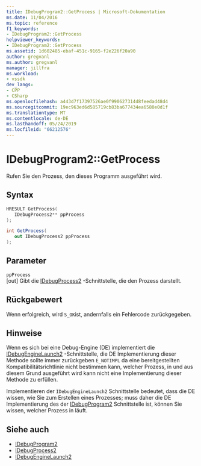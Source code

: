 ```yaml
---
title: IDebugProgram2::GetProcess | Microsoft-Dokumentation
ms.date: 11/04/2016
ms.topic: reference
f1_keywords:
- IDebugProgram2::GetProcess
helpviewer_keywords:
- IDebugProgram2::GetProcess
ms.assetid: 1d602485-ebaf-451c-9165-f2e226f20a90
author: gregvanl
ms.author: gregvanl
manager: jillfra
ms.workload:
- vssdk
dev_langs:
- CPP
- CSharp
ms.openlocfilehash: a443d7f17397526ae0f990627314d8feedad48d4
ms.sourcegitcommit: 19ec963ed6d585719cb83ba677434ea6580e0d1f
ms.translationtype: MT
ms.contentlocale: de-DE
ms.lasthandoff: 05/24/2019
ms.locfileid: "66212576"
---
```

# <a name="idebugprogram2getprocess"></a>IDebugProgram2::GetProcess
Rufen Sie den Prozess, den dieses Programm ausgeführt wird.

## <a name="syntax"></a>Syntax

```cpp
HRESULT GetProcess(
   IDebugProcess2** ppProcess
);
```

```csharp
int GetProcess(
   out IDebugProcess2 ppProcess
);
```

## <a name="parameters"></a>Parameter
`ppProcess`\
[out] Gibt die [IDebugProcess2](../../../extensibility/debugger/reference/idebugprocess2.md) -Schnittstelle, die den Prozess darstellt.

## <a name="return-value"></a>Rückgabewert
 Wenn erfolgreich, wird `S_OK`ist, andernfalls ein Fehlercode zurückgegeben.

## <a name="remarks"></a>Hinweise
 Wenn es sich bei eine Debug-Engine (DE) implementiert die [IDebugEngineLaunch2](../../../extensibility/debugger/reference/idebugenginelaunch2.md) -Schnittstelle, die DE Implementierung dieser Methode sollte immer zurückgeben `E_NOTIMPL` da eine bereitgestellten Kompatibilitätsrichtlinie nicht bestimmen kann, welcher Prozess, in und aus diesem Grund ausgeführt wird kann nicht eine Implementierung dieser Methode zu erfüllen.

 Implementieren der `IDebugEngineLaunch2` Schnittstelle bedeutet, dass die DE wissen, wie Sie zum Erstellen eines Prozesses; muss daher die DE Implementierung des der [IDebugProgram2](../../../extensibility/debugger/reference/idebugprogram2.md) Schnittstelle ist, können Sie wissen, welcher Prozess in läuft.

## <a name="see-also"></a>Siehe auch
- [IDebugProgram2](../../../extensibility/debugger/reference/idebugprogram2.md)
- [IDebugProcess2](../../../extensibility/debugger/reference/idebugprocess2.md)
- [IDebugEngineLaunch2](../../../extensibility/debugger/reference/idebugenginelaunch2.md)
